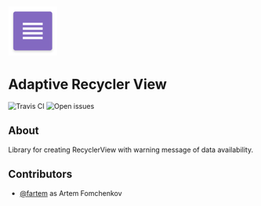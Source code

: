 <img src="media/ic_app.png" height="100px" />

Adaptive Recycler View
=======================

![Travis CI](https://img.shields.io/travis/fartem/adaptive-recycler-view)
![Open issues](https://img.shields.io/github/issues-raw/fartem/adaptive-recycler-view.svg?color=ff534a)

About
-------------------

Library for creating RecyclerView with warning message of data availability.

Contributors
-------------------

* [@fartem](https://github.com/fartem) as Artem Fomchenkov